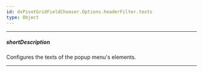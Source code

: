 ```yaml
---
id: dxPivotGridFieldChooser.Options.headerFilter.texts
type: Object
---
```

---
##### shortDescription
Configures the texts of the popup menu's elements.

---
